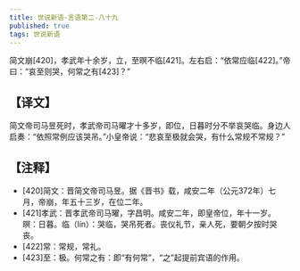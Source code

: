 ```yaml
---
title: 世说新语-言语第二-八十九
published: true
tags: 世说新语
---
```


简文崩[420]，孝武年十余岁，立，至暝不临[421]。左右启：“依常应临[422]。”帝曰：“哀至则哭，何常之有[423]？”

## 【译文】

简文帝司马昱死时，孝武帝司马曜才十多岁，即位，日暮时分不举哀哭临。身边人启奏：“依照常例应该哭吊。”小皇帝说：“悲哀至极就会哭，有什么常规不常规？”

## 【注释】

- [420]简文：晋简文帝司马昱。据《晋书》载，咸安二年（公元372年）七月，帝崩，年五十三岁，在位二年。
- [421]孝武：晋孝武帝司马曜，字昌明。咸安二年，即皇帝位，年十一岁。暝：日暮。临（lín）：哭临，哭吊死者。丧仪礼节，亲人死，要朝夕按时哭丧。
- [422]常：常规，常礼。
- [423]至：极。何常之有：即“有何常”，“之”起提前宾语的作用。

